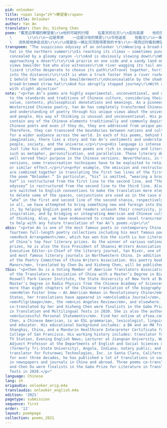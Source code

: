```yaml
---
pid: onlooker
title: <span lang="zh">瞭望者</span>
transtitle: Onlooker
author: Yan An
translator: Chen Du; Xisheng Chen
poem: "戴宽边草帽的瞭望者\r\n他的可疑的行程    在夏天的北方\r\n走向高潮    他的忽而被群峰突出\r\n忽而又被幽暗的峡谷藏匿的行程\r\n在渐渐靠近沙漠时\r\n明显地慢下来了
  \       \r\n\r\n一边是草原    一边是沙地的情景\r\n令他迷惑    他看见\r\n一条河流摇摆着尾巴\r\n和一条受惊的慌不择路的蜥蜴\r\n他们结伴而行
  \   消失般地奔赴远处\r\n\r\n我是在一辆比河流跑得更快的卡车\r\n一晃而过时看到瞭望者的    我看到了宽边草帽下\r\n他的阴影都掩饰不住的迷惑\r\n和他的在高潮中夹杂着些许落魄\r\n而忽然停下来的旅程"
transpoem: "The suspicious odyssey of an onlooker \r\nWearing a broad-brimmed straw
  hat in the northern summer\r\nIs reaching its climax — sometimes punctuated by peaks\r\nOtherwise
  concealed by a gloomy canyon —\r\nAnd is obviously slowing down\r\nWhile gradually
  approaching a desert\r\n\r\nA prairie on one side and a sandy land on the other\r\nThe
  views bewilder him who also witnesses\r\nA river wagging its tail and a startled
  lizard \r\nToo desperate to choose its path\r\nTravel together, hurriedly vanishing
  into the distance\r\n\r\nIt is when a truck faster than a river rushes by\r\nThat
  I behold the onlooker, his bewilderment\r\nUnconcealable by the shadow under his
  broad-brimmed straw hat\r\nAnd his abruptly stopped journey\r\nWith an apex mingled
  with slight abjection"
note: "<p>Yan An’s poems are highly experimental, unconventional, and unique according
  to the standards and traditions of Chinese culture, considering their aesthetic
  value, contents, philosophical denotations and meanings. As a pioneer in modern
  Westernized Chinese poetry, Yan An has completely transformed Chinese readers’ concepts
  and understanding of poetry through his unique views about the universe, life, society,
  and people. His way of thinking is unusual and unconventional. His poems do not
  contain any of the Chinese elements traditionally and commonly depicted by other
  Chinese poets and even if they do, they are addressed from unique perspectives.
  Therefore, they can transcend the boundaries between nations and cultures, reaching
  for a wider audience across the world. In each of his poems, behind his boundless
  imagination, there lies a story and Yan An’s sentiments and understandings of life,
  people, society, and the universe.</p>\r\n<p>His language is intense and abstract.
  Just like his other poems, these poems are rich in imagery and literary devices,
  such as metaphor, personification, and parallelism. These literary devices have
  well served their purpose in the Chinese versions. Nevertheless, in their English
  versions, some transcreation techniques have to be exploited to retain the same
  or similar effect.</p>\r\n<p>For example, the omission and restructuring techniques
  are combined together in translating the first two lines of the first stanza of
  the poem “Onlooker.” In particular, “his” is omitted, “wearing a broad-brimmed straw
  hat” is restructured from the first line to the second line, and “the suspicious
  odyssey” is restructured from the second line to the third line. Also, the spaces
  are switched to English conventions to make the translation more elegant. In order
  to delete some of the spaces, conjunctions are used as in the case of “and” and
  “who” in the first and second line of the second stanza, respectively.</p>\r\n<p>All
  in all, we have attempted to bring something new and foreign into English to enrich
  it, by helping English poets and readers unleash their creativity, imagination,
  inspiration, and by bridging or integrating American and Chinese culture and ways
  of thinking. Also, we have endeavored to create some novel transcreation techniques
  to help with any future translation of Yan An’s poems.</p>\r\n"
abio: "<p>Yan An is one of the most famous poets in contemporary China, author of
  fourteen full-length poetry collections including his most famous poetry collection
  <em>Rock Arrangement</em>, which has won him the sixth Lu Xun Literary Prize, one
  of China’s top four literary prizes. As the winner of various national awards and
  prizes, he is also the Vice President of Shaanxi Writers Association, the head and
  Executive Editor-in-Chief of the literary journal, Yan River, one of the oldest
  and most famous literary journals in Northwestern China. In addition, he is a member
  of the Poetry Committee of China Writers Association. His poetry book <em>A Naturalist’s
  Manor</em>, translated by Chen Du and Xisheng Chen, will be published by Chax Press.</p>"
tbio: "<p>Chen Du is a Voting Member of American Translators Association and a member
  of the Translators Association of China with a Master’s Degree in Biophysics from
  Roswell Park Cancer Institute, the State University of New York at Buffalo and a
  Master’s Degree in Radio Physics from the Chinese Academy of Sciences. She revised
  more than eight chapters of the Chinese translation of the biography of Helen Snow,
  <em>Helen Foster Snow – An American Woman in Revolutionary China</em>. In the United
  States, her translations have appeared in <em>Columbia Journal</em>, <em>Lunch Ticket</em>,
  <em>Pilgrimage</em>, the <em>Los Angeles Review</em>, and elsewhere. Three poems
  co-translated by her and Xisheng Chen were finalists in the Gabo Prize for Literature
  in Translation and Multilingual Texts in 2020. She is also the author of the book
  <em>Successful Personal Statements</em>. Find her online at ofsea.com.</p>\r\n<p>Xisheng
  Chen, a Chinese American, is an ESL grammarian, lexicologist, linguist, translator
  and educator. His educational background includes: a BA and an MA from Fudan University,
  Shanghai, China, and a Mandarin Healthcare Interpreter Certificate from the City
  College of San Francisco. His working history includes: translator for Shanghai
  TV Station, Evening English News; Lecturer at Jiangnan University, Wuxi, China;
  Adjunct Professor at the Departments of English and Social Sciences of Trine University
  (formerly Tri-State University), Angola, Indiana; notary public; and contract high-tech
  translator for Futurewei Technologies, Inc. in Santa Clara, California. As a translator
  for over three decades, he has published a lot of translations in various fields
  in newspapers and journals in China and abroad. Three poems co-translated by him
  and Chen Du were finalists in the Gabo Prize for Literature in Translation and Multilingual
  Texts in 2020.</p>"
language: Chinese
lang: zh
origaudio: onlooker_orig.m4a
translaudio: onlooker_english.m4a
edition: '2021'
pagetype: submission
sequence: first
order: '12'
layout: poempage
collection: poems_2021
---
```

